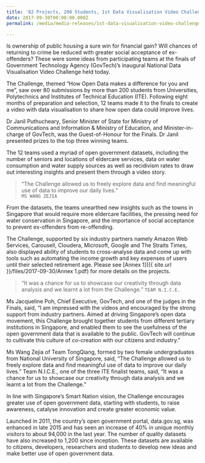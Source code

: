 ```yaml
---
title: '82 Projects, 200 Students, 1st Data Visualisation Video Challenge: Who will best use open government data to improve lives?'
date: 2017-09-30T00:00:00.000Z
permalink: /media/media-releases/1st-data-visualisation-video-challenge

---
```



Is ownership of public housing a sure win for financial gain? Will chances of returning to crime be reduced with greater social acceptance of ex-offenders? These were some ideas from participating teams at the finals of Government Technology Agency (GovTech)’s inaugural National Data Visualisation Video Challenge held today.

The Challenge, themed “How Open Data makes a difference for you and me”, saw over 80 submissions by more than 200 students from Universities, Polytechnics and Institutes of Technical Education (ITE). Following eight months of preparation and selection, 12 teams made it to the finals to create a video with data visualisation to share how open data could improve lives. 

Dr Janil Puthucheary, Senior Minister of State for Ministry of Communications and Information & Ministry of Education, and Minister-in-charge of GovTech, was the Guest-of-Honour for the Finals. Dr Janil presented prizes to the top three winning teams. 

 
The 12 teams used a myriad of open government datasets, including the number of seniors and locations of eldercare services, data on water consumption and water supply sources as well as recidivism rates to draw out interesting insights and present them through a video story. 

> “The Challenge allowed us to freely explore data and find meaningful use of data to improve our daily lives.”  
`MS WANG ZEJIA`

From the datasets, the teams unearthed new insights such as the towns in Singapore that would require more eldercare facilities, the pressing need for water conservation in Singapore, and the importance of social acceptance to prevent ex-offenders from re-offending. 

The Challenge, supported by six industry partners namely Amazon Web Services, Carousell, Cloudera, Microsoft, Google and The Straits Times, also displayed ability of students to cross-analyse data and come up with tools such as automating the income growth and key expenses of users until their selected retirement age. Please see [Annex 1]({{ site.url }}/files/2017-09-30/Annex 1.pdf) for more details on the projects.

> “It was a chance for us to showcase our creativity through data analysis and we learnt a lot from the Challenge.”
`TEAM N.I.C.E.`

Ms Jacqueline Poh, Chief Executive, GovTech, and one of the judges in the Finals, said, “I am impressed with the videos and encouraged by the strong support from industry partners. Aimed at driving Singapore’s open data movement, this Challenge brought together students from different tertiary institutions in Singapore, and enabled them to see the usefulness of the open government data that is available to the public. GovTech will continue to cultivate this culture of co-creation with our citizens and industry.”

Ms Wang Zejia of Team TongQiang, formed by two female undergraduates from National University of Singapore, said, “The Challenge allowed us to freely explore data and find meaningful use of data to improve our daily lives.” Team N.I.C.E., one of the three ITE finalist teams, said, “It was a chance for us to showcase our creativity through data analysis and we learnt a lot from the Challenge.”

In line with Singapore’s Smart Nation vision, the Challenge encourages greater use of open government data, starting with students, to raise awareness, catalyse innovation and create greater economic value. 

Launched in 2011, the country’s open government portal, data.gov.sg, was enhanced in late 2015 and has seen an increase of 40% in unique monthly visitors to about 94,000 in the last year. The number of quality datasets have also increased to 1,200 since inception. These datasets are available to citizens, developers, researchers and students to develop new ideas and make better use of open government data.  

